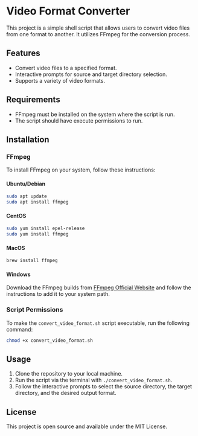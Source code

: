 # Video Format Converter

This project is a simple shell script that allows users to convert video files from one format to another. It utilizes FFmpeg for the conversion process.

## Features

- Convert video files to a specified format.
- Interactive prompts for source and target directory selection.
- Supports a variety of video formats.

## Requirements

- FFmpeg must be installed on the system where the script is run.
- The script should have execute permissions to run.

## Installation

### FFmpeg

To install FFmpeg on your system, follow these instructions:

#### Ubuntu/Debian
```bash
sudo apt update
sudo apt install ffmpeg
```

#### CentOS
```bash
sudo yum install epel-release
sudo yum install ffmpeg
```

#### MacOS
```bash
brew install ffmpeg
```

#### Windows

Download the FFmpeg builds from [FFmpeg Official Website](https://ffmpeg.org/download.html) and follow the instructions to add it to your system path.

### Script Permissions

To make the `convert_video_format.sh` script executable, run the following command:

```bash
chmod +x convert_video_format.sh
```

## Usage

1. Clone the repository to your local machine.
2. Run the script via the terminal with `./convert_video_format.sh`.
3. Follow the interactive prompts to select the source directory, the target directory, and the desired output format.

## License

This project is open source and available under the MIT License.